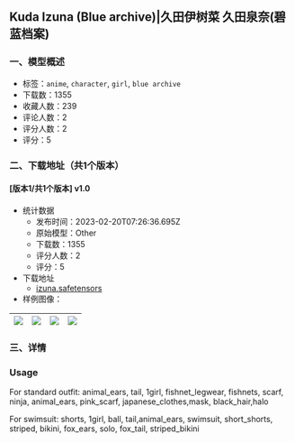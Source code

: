 ## Kuda Izuna (Blue archive)|久田伊树菜 久田泉奈(碧蓝档案)
### 一、模型概述

- 标签：`anime`, `character`, `girl`, `blue archive`
- 下载数：1355
- 收藏人数：239
- 评论人数：2
- 评分人数：2
- 评分：5

### 二、下载地址（共1个版本）

#### [版本1/共1个版本] v1.0

- 统计数据
  - 发布时间：2023-02-20T07:26:36.695Z
  - 原始模型：Other
  - 下载数：1355
  - 评分人数：2
  - 评分：5
- 下载地址
  - [izuna.safetensors](https://civitai.com/api/download/models/12971)
- 样例图像：

| <img src="https://image.civitai.com/xG1nkqKTMzGDvpLrqFT7WA/2504f173-39c4-42e6-7a6b-4863ed2e0b00/width=450/125101.jpeg" /> | <img src="https://image.civitai.com/xG1nkqKTMzGDvpLrqFT7WA/5dc11d05-1579-4a63-cc8c-66e2edcefd00/width=450/125104.jpeg" /> | <img src="https://image.civitai.com/xG1nkqKTMzGDvpLrqFT7WA/318a42d5-fada-4a8c-076e-84e25b443200/width=450/125103.jpeg" /> | <img src="https://image.civitai.com/xG1nkqKTMzGDvpLrqFT7WA/155e8633-9f83-4d01-7c24-c1aaa504d800/width=450/125102.jpeg" /> |
| ---- | ---- | ---- | ---- |


### 三、详情
<h3>Usage</h3><p>For standard outfit: animal_ears, tail, 1girl, fishnet_legwear, fishnets, scarf, ninja, animal_ears, pink_scarf, japanese_clothes,mask, black_hair,halo</p><p></p><p>For swimsuit: shorts, 1girl, ball, tail,animal_ears, swimsuit, short_shorts, striped, bikini, fox_ears, solo, fox_tail, striped_bikini</p>
